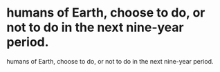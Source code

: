 # humans of Earth, choose to do, or not to do in the next nine-year period.

humans of Earth, choose to do, or not to do in the next nine-year period.
